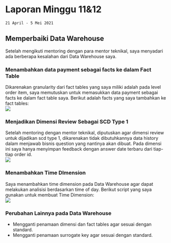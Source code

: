 

# Laporan Minggu 11&12

    21 April - 5 Mei 2021
## Memperbaiki Data Warehouse 
Setelah mengikuti mentoring dengan para mentor teknikal, saya menyadari ada berberapa kesalahan dari Data Warehouse saya.

### Menambahkan data payment sebagai facts ke dalam Fact Table
Dikarenakan granularity dari fact tables yang saya miliki adalah pada level order item, saya memutuskan untuk memasukkan data payment sebagai facts ke dalam fact table saya. Berikut adalah facts yang saya tambahkan ke fact tables:  
**![](https://lh4.googleusercontent.com/kEKfvy3B0Sj9v-gvGGDy9wA2YoaTzuduKuc4uesPLPG8jEyMzajMqXs9DUBMJstMlKfueTGarvLwLNEeyY822HWCX0Sog2v3inwWdH5PHmh-sxuqak2EG41aXAvMrS5IOdehMOyh)**  

### Menjadikan Dimensi Review Sebagai SCD Type 1
Setelah mentoring dengan mentor teknikal, diputuskan agar dimensi review untuk dijadikan scd type 1, dikarenakan tidak dibutuhkannya data history dalam menjawab bisnis question yang nantinya akan dibuat. Pada dimensi ini saya hanya menyimpan feedback dengan answer date terbaru dari tiap-tiap order id.  
  **![](https://lh6.googleusercontent.com/3rO_chRTLs9iOH7fDlQeYZjixasLtP9789ZCpTOmM6OtIvR38_whWxavhuLSzbAdQ-PDPtllBpI68rtkxgz2Vf98UDBZtZCMb3BlftAxpyuR24GCFdb683WxkQ4svT2zpM9VVUth)**  
### Menambahkan Time DImension
Saya menambahkan time dimension pada Data Warehouse agar dapat melakukan analisisi berdasarkan time of day. Berikut script yang saya gunakan untuk membuat Time Dimension:  
**![](https://lh4.googleusercontent.com/Ao2nb3_q7bUaTIUoIiuM9Li7ylY8XV2AeDRdOvwKVgB9ds7P4417fD-fv63o-dnMuQ9qCNZbTVj5qszR1WJk5ZnQC0vNabfifmGBbQx1SoRsqrssq7Db5vc37etlhUXM9QCWFvR_)**  
### Perubahan Lainnya pada Data Warehouse
- Mengganti penamaan dimensi dan fact tables agar sesuai dengan standard.
- Mengganti penamaan surrogate key agar sesuai dengan standard.
